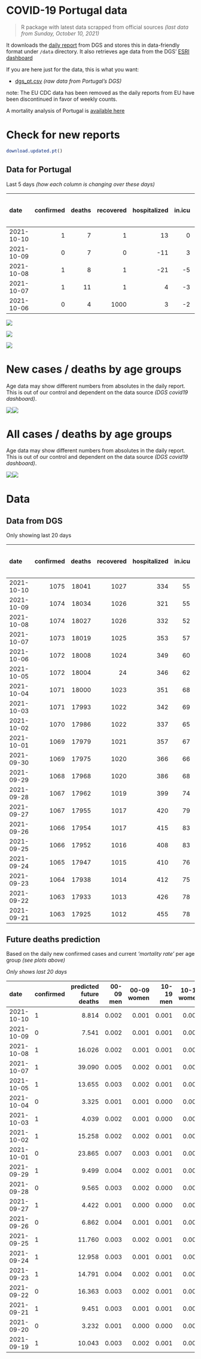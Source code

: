 COVID-19 Portugal data
================

> R package with latest data scrapped from official sources *(last data
> from Sunday, October 10, 2021)*

It downloads the [daily
report](https://covid19.min-saude.pt/relatorio-de-situacao/) from DGS
and stores this in data-friendly format under `/data` directory. It also
retrieves age data from the DGS’ [ESRI
dashboard](https://covid19.min-saude.pt/ponto-de-situacao-atual-em-portugal/)

If you are here just for the data, this is what you want:

-   [dgs\_pt.csv](raw/master/data/dgs_pt.csv) *(raw data from Portugal’s
    DGS)*

note: The EU CDC data has been removed as the daily reports from EU have
been discontinued in favor of weekly counts.

A mortality analysis of Portugal is [available
here](https://averissimo.github.io/covid19-analysis/mortality.html)

# Check for new reports

``` r
download.updated.pt()
```

## Data for Portugal

Last 5 days *(how each column is changing over these days)*

| date       | confirmed | deaths | recovered | hospitalized | in.icu | first vaccine | second vaccine | confirmed m 00-09 | confirmed w 00-09 | confirmed m 10-19 | confirmed w 10-19 | confirmed m 20-29 | confirmed w 20-29 | confirmed m 30-39 | confirmed w 30-39 | confirmed m 40-49 | confirmed w 40-49 | confirmed m 50-59 | confirmed w 50-59 | confirmed m 60-69 | confirmed w 60-69 | confirmed m 70-79 | confirmed w 70-79 | confirmed m 80+ | confirmed w 80+ | death m 00-09 | death w 00-09 | death m 10-19 | death w 10-19 | death m 20-29 | death w 20-29 | death m 30-39 | death w 30-39 | death m 40-49 | death w 40-49 | death m 50-59 | death w 50-59 | death m 60-69 | death w 60-69 | death m 70-79 | death w 70-79 | death m 80+ | death w 80+ |
|:-----------|----------:|-------:|----------:|-------------:|-------:|--------------:|---------------:|------------------:|------------------:|------------------:|------------------:|------------------:|------------------:|------------------:|------------------:|------------------:|------------------:|------------------:|------------------:|------------------:|------------------:|------------------:|------------------:|----------------:|----------------:|--------------:|--------------:|--------------:|--------------:|--------------:|--------------:|--------------:|--------------:|--------------:|--------------:|--------------:|--------------:|--------------:|--------------:|--------------:|--------------:|------------:|------------:|
| 2021-10-10 |         1 |      7 |         1 |           13 |      0 |            NA |             NA |                26 |                36 |                29 |                29 |                55 |                26 |                37 |                40 |                26 |                28 |                26 |                30 |                20 |                20 |                16 |                17 |              14 |              23 |             0 |             0 |             0 |             0 |             0 |             0 |             0 |             0 |             0 |             0 |             0 |             0 |             0 |             1 |             2 |             1 |           2 |           1 |
| 2021-10-09 |         0 |      7 |         0 |          -11 |      3 |            NA |             NA |                36 |                36 |                44 |                32 |                72 |                38 |                53 |                69 |                38 |                62 |                33 |                43 |                36 |                46 |                21 |                23 |               6 |              15 |             0 |             0 |             0 |             0 |             0 |             0 |             0 |             0 |             0 |             0 |             0 |             0 |             0 |             0 |             1 |             1 |           2 |           3 |
| 2021-10-08 |         1 |      8 |         1 |          -21 |     -5 |            NA |             NA |                39 |                36 |                41 |                34 |                76 |                48 |                64 |                65 |                61 |                58 |                44 |                65 |                36 |                49 |                23 |                33 |              26 |              43 |             0 |             0 |             0 |             0 |             0 |             0 |             0 |             0 |             1 |             0 |             0 |             0 |             0 |             0 |             1 |             0 |           3 |           3 |
| 2021-10-07 |         1 |     11 |         1 |            4 |     -3 |            NA |             NA |                NA |                NA |                NA |                NA |                NA |                NA |                NA |                NA |                NA |                NA |                NA |                NA |                NA |                NA |                NA |                NA |              NA |              NA |            NA |            NA |            NA |            NA |            NA |            NA |            NA |            NA |            NA |            NA |            NA |            NA |            NA |            NA |            NA |            NA |          NA |          NA |
| 2021-10-06 |         0 |      4 |      1000 |            3 |     -2 |            NA |             NA |                NA |                NA |                NA |                NA |                NA |                NA |                NA |                NA |                NA |                NA |                NA |                NA |                NA |                NA |                NA |                NA |              NA |              NA |            NA |            NA |            NA |            NA |            NA |            NA |            NA |            NA |            NA |            NA |            NA |            NA |            NA |            NA |            NA |            NA |          NA |          NA |

![](README_files/figure-gfm/totals-1.svg)<!-- -->

![](README_files/figure-gfm/differential-1.svg)<!-- -->

![](README_files/figure-gfm/differential_7days-1.svg)<!-- -->

# New cases / deaths by age groups

Age data may show different numbers from absolutes in the daily report.
This is out of our control and dependent on the data source *(DGS
covid19 dashboard)*.

![](README_files/figure-gfm/new_cases_deaths-1.svg)<!-- -->![](README_files/figure-gfm/new_cases_deaths-2.svg)<!-- -->

# All cases / deaths by age groups

Age data may show different numbers from absolutes in the daily report.
This is out of our control and dependent on the data source *(DGS
covid19 dashboard)*.

![](README_files/figure-gfm/total_cases_deaths-1.svg)<!-- -->![](README_files/figure-gfm/total_cases_deaths-2.svg)<!-- -->

# Data

## Data from DGS

Only showing last 20 days

| date       | confirmed | deaths | recovered | hospitalized | in.icu | confirmed m 00-09 | confirmed w 00-09 | confirmed m 10-19 | confirmed w 10-19 | confirmed m 20-29 | confirmed w 20-29 | confirmed m 30-39 | confirmed w 30-39 | confirmed m 40-49 | confirmed w 40-49 | confirmed m 50-59 | confirmed w 50-59 | confirmed m 60-69 | confirmed w 60-69 | confirmed m 70-79 | confirmed w 70-79 | confirmed m 80+ | confirmed w 80+ | death m 00-09 | death w 00-09 | death m 10-19 | death w 10-19 | death m 20-29 | death w 20-29 | death m 30-39 | death w 30-39 | death m 40-49 | death w 40-49 | death m 50-59 | death w 50-59 | death m 60-69 | death w 60-69 | death m 70-79 | death w 70-79 | death m 80+ | death w 80+ | first vaccine | second vaccine |
|:-----------|----------:|-------:|----------:|-------------:|-------:|------------------:|------------------:|------------------:|------------------:|------------------:|------------------:|------------------:|------------------:|------------------:|------------------:|------------------:|------------------:|------------------:|------------------:|------------------:|------------------:|----------------:|----------------:|--------------:|--------------:|--------------:|--------------:|--------------:|--------------:|--------------:|--------------:|--------------:|--------------:|--------------:|--------------:|--------------:|--------------:|--------------:|--------------:|------------:|------------:|--------------:|---------------:|
| 2021-10-10 |      1075 |  18041 |      1027 |          334 |     55 |             34057 |             32787 |             57583 |             57827 |             85232 |             89395 |             74523 |             83888 |             77325 |             95193 |             65007 |             81762 |             47481 |             52118 |             30120 |             33861 |           25576 |           50837 |             2 |             1 |             1 |             1 |             8 |             5 |            27 |            20 |           111 |            69 |           366 |           157 |          1139 |           506 |          2412 |          1450 |        5401 |        6365 |            NA |             NA |
| 2021-10-09 |      1074 |  18034 |      1026 |          321 |     55 |             34031 |             32751 |             57554 |             57798 |             85177 |             89369 |             74486 |             83848 |             77299 |             95165 |             64981 |             81732 |             47461 |             52098 |             30104 |             33844 |           25562 |           50814 |             2 |             1 |             1 |             1 |             8 |             5 |            27 |            20 |           111 |            69 |           366 |           157 |          1139 |           505 |          2410 |          1449 |        5399 |        6364 |            NA |             NA |
| 2021-10-08 |      1074 |  18027 |      1026 |          332 |     52 |             33995 |             32715 |             57510 |             57766 |             85105 |             89331 |             74433 |             83779 |             77261 |             95103 |             64948 |             81689 |             47425 |             52052 |             30083 |             33821 |           25556 |           50799 |             2 |             1 |             1 |             1 |             8 |             5 |            27 |            20 |           111 |            69 |           366 |           157 |          1139 |           505 |          2409 |          1448 |        5397 |        6361 |            NA |             NA |
| 2021-10-07 |      1073 |  18019 |      1025 |          353 |     57 |             33956 |             32679 |             57469 |             57732 |             85029 |             89283 |             74369 |             83714 |             77200 |             95045 |             64904 |             81624 |             47389 |             52003 |             30060 |             33788 |           25530 |           50756 |             2 |             1 |             1 |             1 |             8 |             5 |            27 |            20 |           110 |            69 |           366 |           157 |          1139 |           505 |          2408 |          1448 |        5394 |        6358 |            NA |             NA |
| 2021-10-06 |      1072 |  18008 |      1024 |          349 |     60 |                NA |                NA |                NA |                NA |                NA |                NA |                NA |                NA |                NA |                NA |                NA |                NA |                NA |                NA |                NA |                NA |              NA |              NA |            NA |            NA |            NA |            NA |            NA |            NA |            NA |            NA |            NA |            NA |            NA |            NA |            NA |            NA |            NA |            NA |          NA |          NA |            NA |             NA |
| 2021-10-05 |      1072 |  18004 |        24 |          346 |     62 |             33879 |             32617 |             57429 |             57683 |             84944 |             89232 |             74294 |             83626 |             77128 |             94954 |             64833 |             81558 |             47336 |             51958 |             30018 |             33734 |           25473 |           50605 |             2 |             1 |             1 |             1 |             8 |             5 |            27 |            20 |           110 |            69 |           366 |           157 |          1139 |           504 |          2408 |          1448 |        5385 |        6353 |            NA |             NA |
| 2021-10-04 |      1071 |  18000 |      1023 |          351 |     68 |             33824 |             32567 |             57394 |             57645 |             84897 |             89194 |             74249 |             83570 |             77077 |             94883 |             64809 |             81513 |             47304 |             51928 |             29991 |             33708 |           25455 |           50564 |             2 |             1 |             1 |             1 |             8 |             5 |            27 |            20 |           110 |            69 |           365 |           157 |          1138 |           504 |          2407 |          1448 |        5384 |        6353 |            NA |             NA |
| 2021-10-03 |      1071 |  17993 |      1022 |          342 |     69 |             33803 |             32550 |             57386 |             57640 |             84881 |             89186 |             74231 |             83558 |             77067 |             94874 |             64797 |             81503 |             47298 |             51914 |             29985 |             33701 |           25449 |           50557 |             2 |             1 |             1 |             1 |             8 |             5 |            27 |            20 |           109 |            69 |           365 |           157 |          1138 |           504 |          2406 |          1447 |        5382 |        6351 |            NA |             NA |
| 2021-10-02 |      1070 |  17986 |      1022 |          337 |     65 |             33762 |             32507 |             57363 |             57620 |             84848 |             89156 |             74196 |             83528 |             77039 |             94843 |             64770 |             81474 |             47281 |             51887 |             29973 |             33687 |           25446 |           50550 |             2 |             1 |             1 |             1 |             8 |             5 |            27 |            20 |           109 |            69 |           365 |           157 |          1137 |           504 |          2404 |          1446 |        5381 |        6349 |            NA |             NA |
| 2021-10-01 |      1069 |  17979 |      1021 |          357 |     67 |             33720 |             32456 |             57315 |             57588 |             84778 |             89115 |             74157 |             83477 |             77012 |             94800 |             64741 |             81426 |             47257 |             51856 |             29954 |             33666 |           25416 |           50508 |             2 |             1 |             1 |             1 |             8 |             5 |            26 |            20 |           109 |            69 |           365 |           157 |          1137 |           504 |          2404 |          1446 |        5377 |        6347 |            NA |             NA |
| 2021-09-30 |      1069 |  17975 |      1020 |          366 |     66 |                NA |                NA |                NA |                NA |                NA |                NA |                NA |                NA |                NA |                NA |                NA |                NA |                NA |                NA |                NA |                NA |              NA |              NA |            NA |            NA |            NA |            NA |            NA |            NA |            NA |            NA |            NA |            NA |            NA |            NA |            NA |            NA |            NA |            NA |          NA |          NA |            NA |             NA |
| 2021-09-29 |      1068 |  17968 |      1020 |          386 |     68 |             33605 |             32346 |             57238 |             57525 |             84686 |             89039 |             74042 |             83378 |             76908 |             94699 |             64658 |             81330 |             47191 |             51788 |             29916 |             33631 |           25380 |           50440 |             2 |             1 |             1 |             1 |             8 |             5 |            26 |            20 |           109 |            68 |           365 |           157 |          1135 |           503 |          2403 |          1445 |        5373 |        6346 |            NA |             NA |
| 2021-09-28 |      1067 |  17962 |      1019 |          399 |     74 |             33538 |             32276 |             57197 |             57478 |             84635 |             88999 |             73995 |             83337 |             76870 |             94649 |             64622 |             81282 |             47152 |             51729 |             29891 |             33602 |           25372 |           50419 |             2 |             1 |             1 |             1 |             8 |             5 |            26 |            20 |           109 |            68 |           365 |           157 |          1135 |           502 |          2401 |          1445 |        5372 |        6344 |            NA |             NA |
| 2021-09-27 |      1067 |  17955 |      1017 |          420 |     79 |             33489 |             32226 |             57174 |             57454 |             84596 |             88970 |             73949 |             83289 |             76834 |             94600 |             64594 |             81238 |             47120 |             51694 |             29871 |             33587 |           25355 |           50401 |             2 |             1 |             1 |             1 |             8 |             5 |            26 |            20 |           109 |            68 |           365 |           157 |          1133 |           502 |          2401 |          1445 |        5369 |        6342 |       8532169 |        6680104 |
| 2021-09-26 |      1066 |  17954 |      1017 |          415 |     83 |             33479 |             32210 |             57167 |             57450 |             84578 |             88954 |             73929 |             83278 |             76820 |             94577 |             64585 |             81220 |             47109 |             51678 |             29859 |             33580 |           25348 |           50392 |             2 |             1 |             1 |             1 |             8 |             5 |            26 |            20 |           109 |            68 |           365 |           157 |          1133 |           502 |          2401 |          1445 |        5369 |        6341 |       8530494 |        6675241 |
| 2021-09-25 |      1066 |  17952 |      1016 |          408 |     83 |             33414 |             32168 |             57133 |             57386 |             84543 |             88923 |             73890 |             83240 |             76779 |             94543 |             64549 |             81186 |             47088 |             51652 |             29846 |             33559 |           25339 |           50377 |             2 |             1 |             1 |             1 |             8 |             5 |            26 |            20 |           109 |            68 |           365 |           157 |          1133 |           502 |          2401 |          1444 |        5368 |        6341 |            NA |             NA |
| 2021-09-24 |      1065 |  17947 |      1015 |          410 |     76 |             33365 |             32109 |             57082 |             57344 |             84492 |             88886 |             73838 |             83195 |             76731 |             94498 |             64511 |             81150 |             47052 |             51627 |             29826 |             33527 |           25326 |           50341 |             2 |             1 |             1 |             1 |             8 |             5 |            26 |            20 |           109 |            68 |           365 |           157 |          1133 |           502 |          2401 |          1444 |        5366 |        6338 |       8519067 |        6646737 |
| 2021-09-23 |      1064 |  17938 |      1014 |          412 |     75 |             33313 |             32069 |             57034 |             57300 |             84441 |             88842 |             73790 |             83139 |             76693 |             94452 |             64467 |             81076 |             47026 |             51579 |             29802 |             33500 |           25307 |           50307 |             2 |             1 |             1 |             1 |             8 |             5 |            26 |            20 |           109 |            67 |           365 |           157 |          1133 |           502 |          2399 |          1443 |        5365 |        6334 |       8512576 |        6637297 |
| 2021-09-22 |      1063 |  17933 |      1013 |          426 |     78 |             33246 |             32008 |             56985 |             57241 |             84372 |             88799 |             73737 |             83068 |             76647 |             94387 |             64418 |             81026 |             46985 |             51544 |             29766 |             33468 |           25292 |           50263 |             2 |             1 |             1 |             1 |             8 |             5 |            26 |            20 |           109 |            67 |           365 |           157 |          1133 |           500 |          2399 |          1443 |        5364 |        6332 |       8506399 |        6623995 |
| 2021-09-21 |      1063 |  17925 |      1012 |          455 |     78 |             33196 |             31958 |             56932 |             57189 |             84300 |             88751 |             73684 |             83000 |             76589 |             94323 |             64361 |             80959 |             46950 |             51508 |             29729 |             33436 |           25265 |           50227 |             2 |             1 |             1 |             1 |             8 |             5 |            26 |            20 |           109 |            67 |           365 |           156 |          1133 |           500 |          2398 |          1442 |        5361 |        6330 |       8500165 |        6605082 |

## Future deaths prediction

Based on the daily new confirmed cases and current *‘mortality rate’*
per age group *(see plots above)*

*Only shows last 20 days*

| date       | confirmed | predicted future deaths | 00-09 men | 00-09 women | 10-19 men | 10-19 women | 20-29 men | 20-29 women | 30-39 men | 30-39 women | 40-49 men | 40-49 women | 50-59 men | 50-59 women | 60-69 men | 60-69 women | 70-79 men | 70-79 women | 80+ men | 80+ women |
|:-----------|:----------|------------------------:|----------:|------------:|----------:|------------:|----------:|------------:|----------:|------------:|----------:|------------:|----------:|------------:|----------:|------------:|----------:|------------:|--------:|----------:|
| 2021-10-10 | 1         |                   8.814 |     0.002 |       0.001 |     0.001 |       0.001 |     0.005 |       0.001 |     0.013 |       0.010 |     0.037 |       0.020 |     0.146 |       0.058 |     0.480 |       0.194 |     1.281 |       0.728 |   2.956 |     2.880 |
| 2021-10-09 | 0         |                   7.541 |     0.002 |       0.001 |     0.001 |       0.001 |     0.007 |       0.002 |     0.019 |       0.016 |     0.055 |       0.045 |     0.186 |       0.083 |     0.864 |       0.447 |     1.682 |       0.985 |   1.267 |     1.878 |
| 2021-10-08 | 1         |                  16.026 |     0.002 |       0.001 |     0.001 |       0.001 |     0.007 |       0.003 |     0.023 |       0.015 |     0.088 |       0.042 |     0.248 |       0.125 |     0.864 |       0.476 |     1.842 |       1.413 |   5.491 |     5.384 |
| 2021-10-07 | 1         |                  39.090 |     0.005 |       0.002 |     0.001 |       0.001 |     0.008 |       0.003 |     0.027 |       0.021 |     0.103 |       0.066 |     0.400 |       0.127 |     1.271 |       0.437 |     3.363 |       2.312 |  12.037 |    18.906 |
| 2021-10-05 | 1         |                  13.655 |     0.003 |       0.002 |     0.001 |       0.001 |     0.004 |       0.002 |     0.016 |       0.013 |     0.073 |       0.051 |     0.135 |       0.086 |     0.768 |       0.291 |     2.162 |       1.113 |   3.801 |     5.133 |
| 2021-10-04 | 0         |                   3.325 |     0.001 |       0.001 |     0.000 |       0.000 |     0.002 |       0.000 |     0.007 |       0.003 |     0.014 |       0.007 |     0.068 |       0.019 |     0.144 |       0.136 |     0.480 |       0.300 |   1.267 |     0.876 |
| 2021-10-03 | 1         |                   4.039 |     0.002 |       0.001 |     0.000 |       0.000 |     0.003 |       0.002 |     0.013 |       0.007 |     0.040 |       0.022 |     0.152 |       0.056 |     0.408 |       0.262 |     0.961 |       0.600 |   0.634 |     0.876 |
| 2021-10-02 | 1         |                  15.258 |     0.002 |       0.002 |     0.001 |       0.001 |     0.007 |       0.002 |     0.014 |       0.012 |     0.039 |       0.031 |     0.163 |       0.092 |     0.576 |       0.301 |     1.522 |       0.899 |   6.335 |     5.259 |
| 2021-10-01 | 0         |                  23.865 |     0.007 |       0.003 |     0.001 |       0.001 |     0.009 |       0.004 |     0.042 |       0.024 |     0.149 |       0.073 |     0.467 |       0.184 |     1.583 |       0.660 |     3.043 |       1.499 |   7.602 |     8.514 |
| 2021-09-29 | 1         |                   9.499 |     0.004 |       0.002 |     0.001 |       0.001 |     0.005 |       0.002 |     0.017 |       0.010 |     0.055 |       0.036 |     0.203 |       0.092 |     0.936 |       0.573 |     2.002 |       1.242 |   1.689 |     2.629 |
| 2021-09-28 | 0         |                   9.565 |     0.003 |       0.002 |     0.000 |       0.000 |     0.004 |       0.002 |     0.017 |       0.011 |     0.052 |       0.036 |     0.158 |       0.084 |     0.768 |       0.340 |     1.602 |       0.642 |   3.590 |     2.254 |
| 2021-09-27 | 1         |                   4.422 |     0.001 |       0.000 |     0.000 |       0.000 |     0.002 |       0.001 |     0.007 |       0.003 |     0.020 |       0.017 |     0.051 |       0.035 |     0.264 |       0.155 |     0.961 |       0.300 |   1.478 |     1.127 |
| 2021-09-26 | 0         |                   6.862 |     0.004 |       0.001 |     0.001 |       0.001 |     0.003 |       0.002 |     0.014 |       0.009 |     0.059 |       0.025 |     0.203 |       0.065 |     0.504 |       0.252 |     1.041 |       0.899 |   1.901 |     1.878 |
| 2021-09-25 | 1         |                  11.760 |     0.003 |       0.002 |     0.001 |       0.001 |     0.005 |       0.002 |     0.019 |       0.011 |     0.069 |       0.033 |     0.214 |       0.069 |     0.864 |       0.243 |     1.602 |       1.370 |   2.745 |     4.507 |
| 2021-09-24 | 1         |                  12.958 |     0.003 |       0.001 |     0.001 |       0.001 |     0.005 |       0.002 |     0.017 |       0.013 |     0.055 |       0.033 |     0.248 |       0.142 |     0.624 |       0.466 |     1.922 |       1.156 |   4.012 |     4.257 |
| 2021-09-23 | 1         |                  14.791 |     0.004 |       0.002 |     0.001 |       0.001 |     0.006 |       0.002 |     0.019 |       0.017 |     0.066 |       0.047 |     0.276 |       0.096 |     0.984 |       0.340 |     2.883 |       1.370 |   3.168 |     5.509 |
| 2021-09-22 | 0         |                  16.363 |     0.003 |       0.002 |     0.001 |       0.001 |     0.007 |       0.003 |     0.019 |       0.016 |     0.083 |       0.046 |     0.321 |       0.129 |     0.840 |       0.350 |     2.963 |       1.370 |   5.702 |     4.507 |
| 2021-09-21 | 1         |                   9.451 |     0.003 |       0.001 |     0.001 |       0.001 |     0.007 |       0.002 |     0.023 |       0.015 |     0.080 |       0.051 |     0.253 |       0.088 |     0.696 |       0.388 |     1.522 |       1.071 |   2.745 |     2.504 |
| 2021-09-20 | 0         |                   3.232 |     0.001 |       0.000 |     0.000 |       0.000 |     0.003 |       0.001 |     0.011 |       0.005 |     0.042 |       0.013 |     0.056 |       0.023 |     0.384 |       0.126 |     0.961 |       0.471 |   0.634 |     0.501 |
| 2021-09-19 | 1         |                  10.043 |     0.003 |       0.002 |     0.001 |       0.001 |     0.005 |       0.002 |     0.015 |       0.011 |     0.056 |       0.038 |     0.197 |       0.088 |     0.816 |       0.320 |     1.842 |       0.771 |   2.745 |     3.130 |
